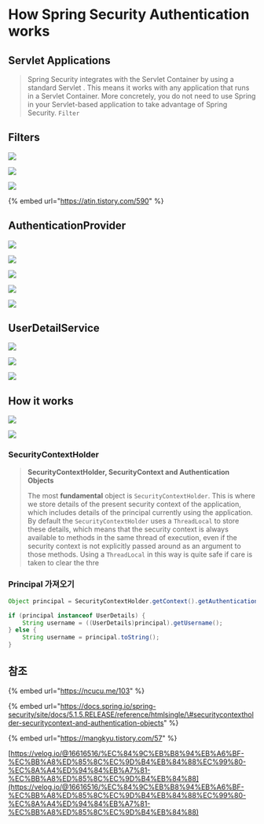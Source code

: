 # How Spring Security Authentication works

## Servlet Applications <a id="servlet-applications"></a>

> Spring Security integrates with the Servlet Container by using a standard Servlet . This means it works with any application that runs in a Servlet Container. More concretely, you do not need to use Spring in your Servlet-based application to take advantage of Spring Security. `Filter`

## Filters

![](.gitbook/assets/image%20%288%29.png)

![](.gitbook/assets/image%20%2816%29.png)

![](.gitbook/assets/image%20%2843%29.png)

{% embed url="https://atin.tistory.com/590" %}



## AuthenticationProvider

![](.gitbook/assets/image%20%2811%29.png)

![](.gitbook/assets/image%20%282%29.png)

![](.gitbook/assets/image%20%2814%29.png)

![](.gitbook/assets/image%20%2824%29.png)

![](.gitbook/assets/image%20%285%29.png)

## UserDetailService

![](.gitbook/assets/image.png)

![](.gitbook/assets/image%20%2812%29.png)

![](.gitbook/assets/image%20%2820%29.png)

## How it works

![](.gitbook/assets/image%20%2827%29.png)

![](.gitbook/assets/image%20%2823%29.png)

### SecurityContextHolder

> **SecurityContextHolder, SecurityContext and Authentication Objects**
>
> The most **fundamental** object is `SecurityContextHolder`. This is where we store details of the present security context of the application, which includes details of the principal currently using the application. By default the `SecurityContextHolder` uses a `ThreadLocal` to store these details, which means that the security context is always available to methods in the same thread of execution, even if the security context is not explicitly passed around as an argument to those methods. Using a `ThreadLocal` in this way is quite safe if care is taken to clear the thre

### Principal 가져오기

```java
Object principal = SecurityContextHolder.getContext().getAuthentication().getPrincipal();

if (principal instanceof UserDetails) {
    String username = ((UserDetails)principal).getUsername();
} else {
    String username = principal.toString();
}
```

## 참조

{% embed url="https://ncucu.me/103" %}

{% embed url="https://docs.spring.io/spring-security/site/docs/5.1.5.RELEASE/reference/htmlsingle/\#securitycontextholder-securitycontext-and-authentication-objects" %}

{% embed url="https://mangkyu.tistory.com/57" %}

[https://velog.io/@16616516/%EC%84%9C%EB%B8%94%EB%A6%BF-%EC%BB%A8%ED%85%8C%EC%9D%B4%EB%84%88%EC%99%80-%EC%8A%A4%ED%94%84%EB%A7%81-%EC%BB%A8%ED%85%8C%EC%9D%B4%EB%84%88](https://velog.io/@16616516/%EC%84%9C%EB%B8%94%EB%A6%BF-%EC%BB%A8%ED%85%8C%EC%9D%B4%EB%84%88%EC%99%80-%EC%8A%A4%ED%94%84%EB%A7%81-%EC%BB%A8%ED%85%8C%EC%9D%B4%EB%84%88)





